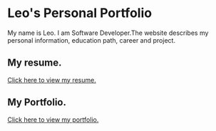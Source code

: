 # Leo's Personal Portfolio

My name is Leo. I am Software Developer.The website describes my personal information, education path, career and project.

## My resume.

[Click here to view my resume.](./public/cv.pdf)

## My Portfolio.

[Click here to view my portfolio.](https://leodinh.github.io/)
